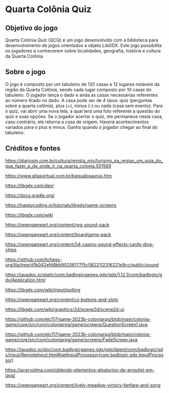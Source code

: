 # Quarta Colônia Quiz

## Objetivo do jogo

Quarta Colônia Quiz (QCQ) é um jogo desenvolvido com a biblioteca para desenvolvimento de jogos orientados a objeto LibGDX. Este jogo possibilita os jogadores a conhecerem sobre localidades, geografia, história e cultura da Quarta Colônia.

## Sobre o jogo

O jogo é composto por um tabuleiro de 120 casas e 12 lugares notáveis da região da Quarta Colônia, sendo cada lugar composto por 10 casas do tabuleiro. O jogador lança o dado e anda as casas necessárias referentes ao número tirado no dado.
A casa pode ser de 4 tipos: quiz (perguntas sobre a quarta colônia), plus (+), minus (-) ou nada (casa sem evento). Para o quiz, vai abrir uma nova tela, a qual terá uma foto referente a questão do quiz e suas opções. Se o jogador acertar o quiz, ele permanece nesta casa, caso contrário, ele retorna a casa de origem.
Haverá acontecimentos variados para o plus e minus.
Ganha quando o jogador chegar ao final do tabuleiro.

## Créditos e fontes

<https://diariosm.com.br/cultura/revista_mix/turismo_na_regiao_um_guia_do_que_fazer_e_de_onde_ir_na_quarta_colonia.501569>

<https://www.atlasvirtual.com.br/bagualosaurus.htm>

<https://libgdx.com/dev/>

<https://docs.gradle.org/>

<https://happycoding.io/tutorials/libgdx/game-screens>

<https://libgdx.com/wiki>

<https://opengameart.org/content/rpg-sound-pack>

<https://opengameart.org/content/boardgame-pack>

<https://opengameart.org/content/54-casino-sound-effects-cards-dice-chips>

<https://github.com/lichess-org/lila/tree/d1b042efd8bb90258177f5c5822112316221e9cc/public/sound>

https://javadoc.io/static/com.badlogicgames.gdx/gdx/1.12.1/com/badlogic/gdx/Application.html

https://libgdx.com/wiki/input/polling 

https://opengameart.org/content/ui-buttons-and-slots

https://libgdx.com/wiki/graphics/2d/scene2d/scene2d-ui

https://github.com/elc117/game-2023b-coloniarpg/blob/main/colonia-game/core/src/com/coloniarpg/game/screens/QuestionScreen1.java

https://github.com/elc117/game-2023b-coloniarpg/blob/main/colonia-game/core/src/com/coloniarpg/game/screens/FadeScreen.java

https://javadoc.io/doc/com.badlogicgames.gdx/gdx/latest/com/badlogic/gdx/input/RemoteInput.html#setInputProcessor(com.badlogic.gdx.InputProcessor)

https://acervolima.com/obtendo-elementos-aleatorios-de-arraylist-em-java/

https://opengameart.org/content/lively-meadow-victory-fanfare-and-song

